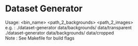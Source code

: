 # Dataset Generator

Usage: <bin_name> <path_2_backgrounds> <path_2_images><br>
e.g. : ./dataset-generator data/backgrounds/ data/transparent<br>
       ./dataset-generator data/backgrounds/ data/cropped<br>
Note : See Makefile for build flags<br>